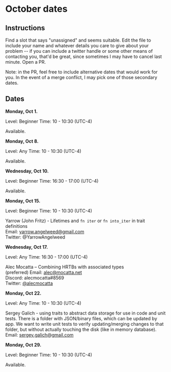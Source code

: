 # October dates

## Instructions

Find a slot that says "unassigned" and seems suitable. Edit the file
to include your name and whatever details you care to give about your
problem -- if you can include a twitter handle or some other means of
contacting you, that'd be great, since sometimes I may have to cancel
last minute. Open a PR.

Note: in the PR, feel free to include alternative dates that would
work for you. In the event of a merge conflict, I may pick one of
those secondary dates.

## Dates

**Monday, Oct 1.**

Level: Beginner
Time: 10 - 10:30 (UTC-4)

Available.

**Monday, Oct 8.**

Level: Any
Time: 10 - 10:30 (UTC-4)

Available.

**Wednesday, Oct 10.**

Level: Beginner
Time: 16:30 - 17:00 (UTC-4)

Available.

**Monday, Oct 15.**

Level: Beginner
Time: 10 - 10:30 (UTC-4)

Yarrow (John Fritz) - Lifetimes and `fn iter` or `fn into_iter` in trait definitions<br/>
Email: yarrow.angelweed@gmail.com<br/>
Twitter: @YarrowAngelweed

**Wednesday, Oct 17.**

Level: Any
Time: 16:30 - 17:00 (UTC-4)

Alec Mocatta – Combining HRTBs with associated types<br/>
(preferred) Email: alec@mocatta.net<br/>
Discord: alecmocatta#8569<br/>
Twitter: [@alecmocatta](https://twitter.com/alecmocatta)

**Monday, Oct 22.**

Level: Any
Time: 10 - 10:30 (UTC-4)

Sergey Galich - using traits to abstract data storage for use in code and unit tests. There is a folder with JSON/binary files, which can be updated by app. We want to write unit tests to verify updating/merging changes to that folder, but without actually touching the disk (like in memory database).
Email: sergey.galich@gmail.com


**Monday, Oct 29.**

Level: Beginner
Time: 10 - 10:30 (UTC-4)

Available.

